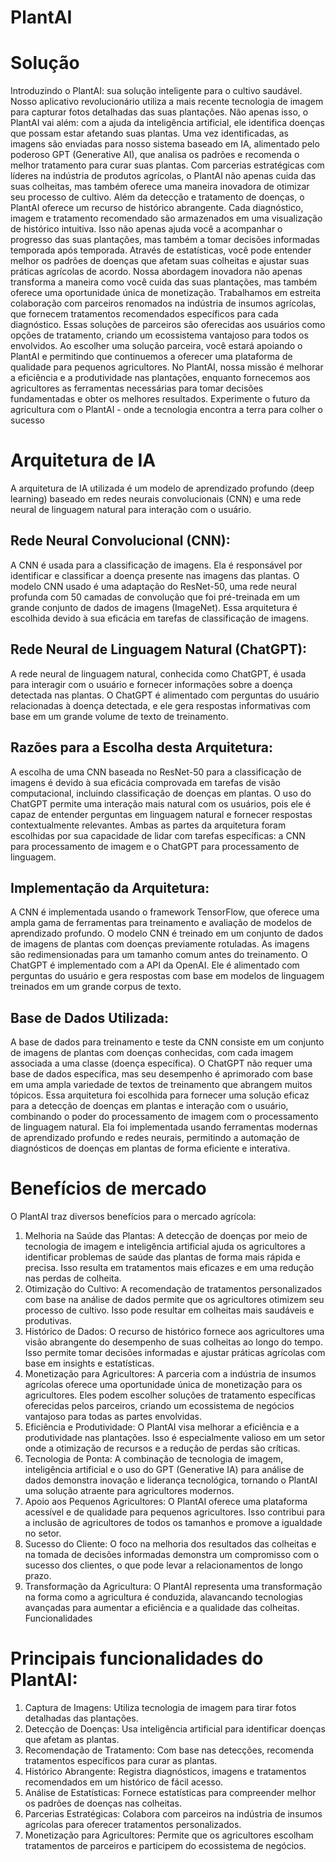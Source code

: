 # PlantAI

# Solução
Introduzindo o PlantAI: sua solução inteligente para o cultivo saudável. Nosso
aplicativo revolucionário utiliza a mais recente tecnologia de imagem para capturar
fotos detalhadas das suas plantações. Não apenas isso, o PlantAI vai além: com a
ajuda da inteligência artificial, ele identifica doenças que possam estar afetando
suas plantas. Uma vez identificadas, as imagens são enviadas para nosso sistema
baseado em IA, alimentado pelo poderoso GPT (Generative AI), que analisa os
padrões e recomenda o melhor tratamento para curar suas plantas. Com parcerias
estratégicas com líderes na indústria de produtos agrícolas, o PlantAI não apenas
cuida das suas colheitas, mas também oferece uma maneira inovadora de otimizar
seu processo de cultivo.
Além da detecção e tratamento de doenças, o PlantAI oferece um recurso de
histórico abrangente. Cada diagnóstico, imagem e tratamento recomendado são
armazenados em uma visualização de histórico intuitiva. Isso não apenas ajuda
você a acompanhar o progresso das suas plantações, mas também a tomar
decisões informadas temporada após temporada. Através de estatísticas, você pode
entender melhor os padrões de doenças que afetam suas colheitas e ajustar suas
práticas agrícolas de acordo.
Nossa abordagem inovadora não apenas transforma a maneira como você
cuida das suas plantações, mas também oferece uma oportunidade única de
monetização. Trabalhamos em estreita colaboração com parceiros renomados na
indústria de insumos agrícolas, que fornecem tratamentos recomendados
específicos para cada diagnóstico. Essas soluções de parceiros são oferecidas aos
usuários como opções de tratamento, criando um ecossistema vantajoso para todos
os envolvidos. Ao escolher uma solução parceira, você estará apoiando o PlantAI e
permitindo que continuemos a oferecer uma plataforma de qualidade para pequenos
agricultores.
No PlantAI, nossa missão é melhorar a eficiência e a produtividade nas
plantações, enquanto fornecemos aos agricultores as ferramentas necessárias para
tomar decisões fundamentadas e obter os melhores resultados. Experimente o
futuro da agricultura com o PlantAI - onde a tecnologia encontra a terra para colher
o sucesso

# Arquitetura de IA
A arquitetura de IA utilizada é um modelo de aprendizado profundo (deep learning) baseado
em redes neurais convolucionais (CNN) e uma rede neural de linguagem natural para
interação com o usuário.
## Rede Neural Convolucional (CNN):
A CNN é usada para a classificação de imagens. Ela é responsável por identificar e classificar
a doença presente nas imagens das plantas.
O modelo CNN usado é uma adaptação do ResNet-50, uma rede neural profunda com 50
camadas de convolução que foi pré-treinada em um grande conjunto de dados de imagens
(ImageNet). Essa arquitetura é escolhida devido à sua eficácia em tarefas de classificação de
imagens.

## Rede Neural de Linguagem Natural (ChatGPT):
A rede neural de linguagem natural, conhecida como ChatGPT, é usada para interagir com o
usuário e fornecer informações sobre a doença detectada nas plantas.
O ChatGPT é alimentado com perguntas do usuário relacionadas à doença detectada, e ele
gera respostas informativas com base em um grande volume de texto de treinamento.

## Razões para a Escolha desta Arquitetura:
A escolha de uma CNN baseada no ResNet-50 para a classificação de imagens é devido à
sua eficácia comprovada em tarefas de visão computacional, incluindo classificação de
doenças em plantas.
O uso do ChatGPT permite uma interação mais natural com os usuários, pois ele é capaz de
entender perguntas em linguagem natural e fornecer respostas contextualmente relevantes.
Ambas as partes da arquitetura foram escolhidas por sua capacidade de lidar com tarefas
específicas: a CNN para processamento de imagem e o ChatGPT para processamento de
linguagem.

## Implementação da Arquitetura:
A CNN é implementada usando o framework TensorFlow, que oferece uma ampla gama de
ferramentas para treinamento e avaliação de modelos de aprendizado profundo.
O modelo CNN é treinado em um conjunto de dados de imagens de plantas com doenças
previamente rotuladas. As imagens são redimensionadas para um tamanho comum antes do
treinamento.
O ChatGPT é implementado com a API da OpenAI. Ele é alimentado com perguntas do
usuário e gera respostas com base em modelos de linguagem treinados em um grande
corpus de texto.

## Base de Dados Utilizada:
A base de dados para treinamento e teste da CNN consiste em um conjunto de imagens de
plantas com doenças conhecidas, com cada imagem associada a uma classe (doença
específica).
O ChatGPT não requer uma base de dados específica, mas seu desempenho é aprimorado
com base em uma ampla variedade de textos de treinamento que abrangem muitos tópicos.
Essa arquitetura foi escolhida para fornecer uma solução eficaz para a detecção de doenças
em plantas e interação com o usuário, combinando o poder do processamento de imagem
com o processamento de linguagem natural. Ela foi implementada usando ferramentas
modernas de aprendizado profundo e redes neurais, permitindo a automação de diagnósticos
de doenças em plantas de forma eficiente e interativa.

# Benefícios de mercado
O PlantAI traz diversos benefícios para o mercado agrícola:
1. Melhoria na Saúde das Plantas: A detecção de doenças por meio de
tecnologia de imagem e inteligência artificial ajuda os agricultores a identificar
problemas de saúde das plantas de forma mais rápida e precisa. Isso resulta
em tratamentos mais eficazes e em uma redução nas perdas de colheita.
2. Otimização do Cultivo: A recomendação de tratamentos personalizados
com base na análise de dados permite que os agricultores otimizem seu
processo de cultivo. Isso pode resultar em colheitas mais saudáveis e
produtivas.
3. Histórico de Dados: O recurso de histórico fornece aos agricultores uma
visão abrangente do desempenho de suas colheitas ao longo do tempo. Isso
permite tomar decisões informadas e ajustar práticas agrícolas com base em
insights e estatísticas.
4. Monetização para Agricultores: A parceria com a indústria de insumos
agrícolas oferece uma oportunidade única de monetização para os
agricultores. Eles podem escolher soluções de tratamento específicas
oferecidas pelos parceiros, criando um ecossistema de negócios vantajoso
para todas as partes envolvidas.
5. Eficiência e Produtividade: O PlantAI visa melhorar a eficiência e a
produtividade nas plantações. Isso é especialmente valioso em um setor
onde a otimização de recursos e a redução de perdas são críticas.
6. Tecnologia de Ponta: A combinação de tecnologia de imagem, inteligência
artificial e o uso do GPT (Generative IA) para análise de dados demonstra
inovação e liderança tecnológica, tornando o PlantAI uma solução atraente
para agricultores modernos.
7. Apoio aos Pequenos Agricultores: O PlantAI oferece uma plataforma
acessível e de qualidade para pequenos agricultores. Isso contribui para a
inclusão de agricultores de todos os tamanhos e promove a igualdade no
setor.
8. Sucesso do Cliente: O foco na melhoria dos resultados das colheitas e na
tomada de decisões informadas demonstra um compromisso com o sucesso
dos clientes, o que pode levar a relacionamentos de longo prazo.
9. Transformação da Agricultura: O PlantAI representa uma transformação na
forma como a agricultura é conduzida, alavancando tecnologias avançadas
para aumentar a eficiência e a qualidade das colheitas.
Funcionalidades

# Principais funcionalidades do PlantAI:
1. Captura de Imagens: Utiliza tecnologia de imagem para tirar fotos detalhadas
das plantações.
2. Detecção de Doenças: Usa inteligência artificial para identificar doenças que
afetam as plantas.
3. Recomendação de Tratamento: Com base nas detecções, recomenda
tratamentos específicos para curar as plantas.
4. Histórico Abrangente: Registra diagnósticos, imagens e tratamentos
recomendados em um histórico de fácil acesso.
5. Análise de Estatísticas: Fornece estatísticas para compreender melhor os
padrões de doenças nas colheitas.
6. Parcerias Estratégicas: Colabora com parceiros na indústria de insumos
agrícolas para oferecer tratamentos personalizados.
7. Monetização para Agricultores: Permite que os agricultores escolham
tratamentos de parceiros e participem do ecossistema de negócios.
